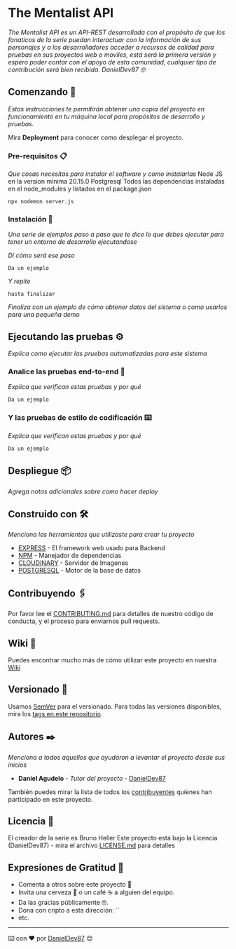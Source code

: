 # The Mentalist API

_The Mentalist API es un API-REST desarrollada con el propósito de que los fanaticos de la serie puedan interactuar con la información de sus personajes y a los desarrolladores acceder a recursos de calidad para pruebas en sus proyectos web o moviles, está será la primera versión y espero poder contar con el apoyo de esta comunidad, cualquier tipo de contribución será bien recibida. DanielDev87 🤓_

## Comenzando 🚀

_Estas instrucciones te permitirán obtener una copia del proyecto en funcionamiento en tu máquina local para propósitos de desarrollo y pruebas._

Mira **Deployment** para conocer como desplegar el proyecto.


### Pre-requisitos 📋

_Que cosas necesitas para instalar el software y como instalarlas_
Node JS en la version minima 20.15.0
Postgresql
Todos las dependencias instaladas en el node_modules y listados en el package.json

```
npx nodemon server.js
```

### Instalación 🔧

_Una serie de ejemplos paso a paso que te dice lo que debes ejecutar para tener un entorno de desarrollo ejecutandose_

_Dí cómo será ese paso_

```
Da un ejemplo
```

_Y repite_

```
hasta finalizar
```

_Finaliza con un ejemplo de cómo obtener datos del sistema o como usarlos para una pequeña demo_

## Ejecutando las pruebas ⚙️

_Explica como ejecutar las pruebas automatizadas para este sistema_

### Analice las pruebas end-to-end 🔩

_Explica que verifican estas pruebas y por qué_

```
Da un ejemplo
```

### Y las pruebas de estilo de codificación ⌨️

_Explica que verifican estas pruebas y por qué_

```
Da un ejemplo
```

## Despliegue 📦

_Agrega notas adicionales sobre como hacer deploy_

## Construido con 🛠️

_Menciona las herramientas que utilizaste para crear tu proyecto_

* [EXPRESS](https://expressjs.com/) - El framework web usado para Backend
* [NPM](https://www.npmjs.com/) - Manejador de dependencias
* [CLOUDINARY](https://cloudinary.com/) - Servidor de Imagenes 
* [POSTGRESQL](https://www.postgresql.org/docs/) - Motor de la base de datos

## Contribuyendo 🖇️

Por favor lee el [CONTRIBUTING.md](https://gist.github.com/villanuevand/xxxxxx) para detalles de nuestro código de conducta, y el proceso para enviarnos pull requests.

## Wiki 📖

Puedes encontrar mucho más de cómo utilizar este proyecto en nuestra [Wiki](https://github.com/tu/proyecto/wiki)

## Versionado 📌

Usamos [SemVer](http://semver.org/) para el versionado. Para todas las versiones disponibles, mira los [tags en este repositorio](https://github.com/The-Mentalist-API/tags).

## Autores ✒️

_Menciona a todos aquellos que ayudaron a levantar el proyecto desde sus inicios_

* **Daniel Agudelo** - *Tutor del proyecto* - [DanielDev87](https://github.com/DanielDev87)


También puedes mirar la lista de todos los [contribuyentes](https://github.com/DanielDev87/The-Mentalist-API/graphs/contributors) quíenes han participado en este proyecto. 

## Licencia 📄

El creador de la serie es Bruno Heller
Este proyecto está bajo la Licencia (DanielDev87) - mira el archivo [LICENSE.md](LICENSE.md) para detalles

## Expresiones de Gratitud 🎁

* Comenta a otros sobre este proyecto 📢
* Invita una cerveza 🍺 o un café ☕ a alguien del equipo. 
* Da las gracias públicamente 🤓.
* Dona con cripto a esta dirección: ``
* etc.



---
⌨️ con ❤️ por [DanielDev87](https://github.com/DanielDev87) 😊
